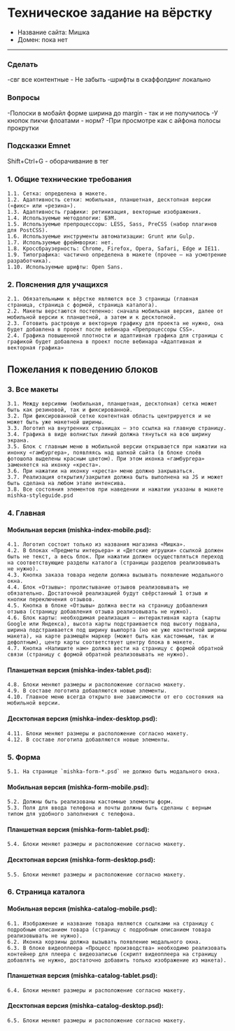 # Техническое задание на вёрстку

* Название сайта: Мишка
* Домен: пока нет

---

### Сделать ###
-свг все контентные - Не забыть
-шрифты в скаффолдинг локально


### Вопросы ###
-Полоски в мобайл форме ширина до margin - так и не получилось
-У кнопок пикчи флоатами - норм?
-При просмотре как с айфона полосы прокрутки


### Подсказки Emnet ###
Shift+Ctrl+G - оборачивание в тег


### 1. Общие технические требования

    1.1. Сетка: определена в макете.
    1.2. Адаптивность сетки: мобильная, планшетная, десктопная версии («фикс» или «резина»).
    1.3. Адаптивность графики: ретинизация, векторные изображения.
    1.4. Используемые методологии: БЭМ.
    1.5. Используемые препроцессоры: LESS, Sass, PreCSS (набор плагинов для PostCSS).
    1.6. Используемые инструменты автоматизации: Grunt или Gulp.
    1.7. Используемые фреймворки: нет.
    1.8. Кроссбраузерность: Chrome, Firefox, Opera, Safari, Edge и IE11.
    1.9. Типографика: частично определена в макете (прочее — на усмотрение разработчика).
    1.10. Используемые шрифты: Open Sans.

### 2. Пояснения для учащихся

    2.1. Обязательными к вёрстке являются все 3 страницы (главная страница, страница с формой, страница каталога).
    2.2. Макеты верстаются постепенно: сначала мобильная версия, далее от мобильной версии к планшетной, а затем и к десктопной.
    2.3. Готовить растровую и векторную графику для проекта не нужно, она будет добавлена в проект после вебинара «Препроцессоры CSS».
    2.4. Графика повышенной плотности и адаптивная графика для страницы с графикой будет добавлена в проект после вебинара «Адаптивная и векторная графика»

## Пожелания к поведению блоков

### 3. Все макеты

    3.1. Между версиями (мобильная, планшетная, десктопная) сетка может быть как резиновой, так и фиксированной.
    3.2. При фиксированной сетке контентная область центрируется и не может быть уже макетной ширины.
    3.3. Логотип на внутренних страницах — это ссылка на главную страницу.
    3.4. Графика в виде волнистых линий должна тянуться на всю ширину экрана.
    3.5. Блок с главным меню в мобильной версии открывается при нажатии на инонку «гамбургера», появляясь над шапкой сайта (в блоке слоёв фотошопа выделены красным цветом). При этом иконка «гамбургера» заменяется на иконку «креста».
    3.6. При нажатии на иконку «креста» меню должно закрываться.
    3.7. Реализация открытия/закрытия должна быть выполнена на JS и может быть сделана на любом этапе интенсива.
    3.8. Все состояния элементов при наведении и нажатии указаны в макете mishka-styleguide.psd

### 4. Главная

#### Мобильная версия (mishka-index-mobile.psd):

    4.1. Логотип состоит только из названия магазина «Мишка».
    4.2. В блоках «Предметы интерьера» и «Детские игрушки» ссылкой должен быть не текст, а весь блок. При нажатии должен осуществляться переход на соответствующие разделы каталога (страницы разделов реализовывать не нужно).
    4.3. Кнопка заказа товара недели должна вызывать появление модального окна.
    4.4. Блок «Отзывы»: пролистывание отзывов реализовывать не обязательно. Достаточной реализацией будут свёрстанный 1 отзыв и кнопки переключения отзывов.
    4.5. Кнопка в блоке «Отзывы» должна вести на страницу добавления отзыва (страницу добавления отзыва реализовывать не нужно).
    4.6. Блок карты: необходимая реализация — интерактивная карта (карты Google или Яндекса), высота карты подстраивается под высоту подвала, ширина подстраивается под ширину вьюпорта (но не уже контентной ширины макета), на карте размещён маркер (может быть как кастомным, так и дефолтным), центр карты соответствует центру блока в макете.
    4.7. Кнопка «Напишите нам» должна вести на страницу с формой обратной связи (страницу с формой обратной реализовывать не нужно).


#### Планшетная версия (mishka-index-tablet.psd):

    4.8. Блоки меняют размеры и расположение согласно макету.
    4.9. В составе логотипа добавляются новые элементы.
    4.10. Главное меню всегда открыто вне зависимости от его состояния на мобильной версии.

#### Десктопная версия (mishka-index-desktop.psd):

    4.11. Блоки меняют размеры и расположение согласно макету.
    4.12. В составе логотипа добавляются новые элементы.

### 5. Форма

    5.1. На странице `mishka-form-*.psd` не должно быть модального окна.

#### Мобильная версия (mishka-form-mobile.psd):

    5.2. Должны быть реализованы кастомные элементы форм.
    5.3. Поля для ввода телефона и почты должны быть сделаны с верным типом для удобного заполнения с телефона.

#### Планшетная версия (mishka-form-tablet.psd):

    5.4. Блоки меняют размеры и расположение согласно макету.

#### Десктопная версия (mishka-form-desktop.psd):

    5.5. Блоки меняют размеры и расположение согласно макету.

### 6. Страница каталога

#### Мобильная версия (mishka-catalog-mobile.psd):
    6.1. Изображение и название товара являются ссылками на страницу с подробным описанием товара (страницу с подробным описанием товара реализовывать не нужно).
    6.2. Иконка корзины должна вызывать появление модального окна.
    6.3. В блоке видеоплеера «Процесс производства» необходимо реализовать контейнер для плеера с видеозаписью (скрипт видеоплеера на страницу добавлять не нужно, достаточно добавить только изображение из макета).

#### Планшетная версия (mishka-catalog-tablet.psd):

    6.4. Блоки меняют размеры и расположение согласно макету.

#### Десктопная версия (mishka-catalog-desktop.psd):

    6.5. Блоки меняют размеры и расположение согласно макету.
